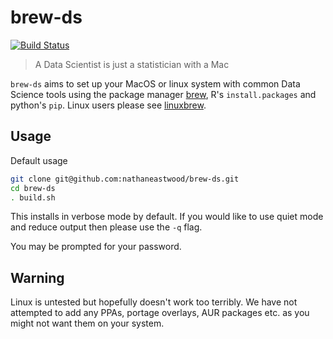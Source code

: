 # brew-ds

[![Build Status](https://travis-ci.org/nathaneastwood/brew-ds.svg?branch=master)](https://travis-ci.org/nathaneastwood/brew-ds)

> A Data Scientist is just a statistician with a Mac

`brew-ds` aims to set up your MacOS or linux system with common Data Science tools using the package manager [brew](https://brew.sh/), R's `install.packages` and python's `pip`. Linux users please see [linuxbrew](https://linuxbrew.sh).

## Usage

Default usage

```bash
git clone git@github.com:nathaneastwood/brew-ds.git
cd brew-ds
. build.sh
```


This installs in verbose mode by default. If you would like to use quiet mode and reduce output then please use the `-q` flag.


You may be prompted for your password.


## Warning

Linux is untested but hopefully doesn't work too terribly. We have not attempted to add any PPAs, portage overlays, AUR packages etc. as you might not want them on your system.


